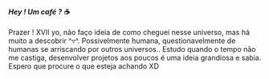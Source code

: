 #### _Hey ! Um café ? ☕_

Prazer ! XVII yo, não faço ideia de como cheguei nesse universo, mas há muito a descobrir ^▿^. Possivelmente humana, questionavelmente de humanas se arriscando por outros universos.. Estudo quando o tempo não me castiga, desenvolver projetos aos poucos é uma ideia grandiosa e sabia. Espero que procure o que esteja achando XD
